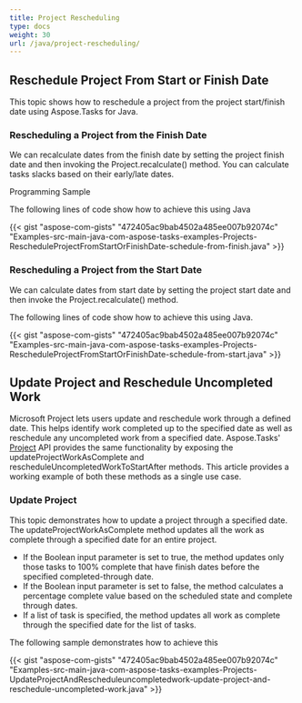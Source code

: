 ```yaml
---
title: Project Rescheduling
type: docs
weight: 30
url: /java/project-rescheduling/
---
```


## **Reschedule Project From Start or Finish Date**
This topic shows how to reschedule a project from the project start/finish date using Aspose.Tasks for Java.
### **Rescheduling a Project from the Finish Date**
We can recalculate dates from the finish date by setting the project finish date and then invoking the Project.recalculate() method. You can calculate tasks slacks based on their early/late dates.

Programming Sample

The following lines of code show how to achieve this using Java



{{< gist "aspose-com-gists" "472405ac9bab4502a485ee007b92074c" "Examples-src-main-java-com-aspose-tasks-examples-Projects-RescheduleProjectFromStartOrFinishDate-schedule-from-finish.java" >}}
### **Rescheduling a Project from the Start Date**
We can calculate dates from start date by setting the project start date and then invoke the Project.recalculate() method.

The following lines of code show how to achieve this using Java.

{{< gist "aspose-com-gists" "472405ac9bab4502a485ee007b92074c" "Examples-src-main-java-com-aspose-tasks-examples-Projects-RescheduleProjectFromStartOrFinishDate-schedule-from-start.java" >}}
## **Update Project and Reschedule Uncompleted Work**
Microsoft Project lets users update and reschedule work through a defined date. This helps identify work completed up to the specified date as well as reschedule any uncompleted work from a specified date. Aspose.Tasks' [Project](https://apireference.aspose.com/tasks/java/com.aspose.tasks/project) API provides the same functionality by exposing the updateProjectWorkAsComplete and rescheduleUncompletedWorkToStartAfter methods. This article provides a working example of both these methods as a single use case.
### **Update Project**
This topic demonstrates how to update a project through a specified date. The updateProjectWorkAsComplete method updates all the work as complete through a specified date for an entire project.

- If the Boolean input parameter is set to true, the method updates only those tasks to 100% complete that have finish dates before the specified completed-through date.
- If the Boolean input parameter is set to false, the method calculates a percentage complete value based on the scheduled state and complete through dates.
- If a list of task is specified, the method updates all work as complete through the specified date for the list of tasks.

The following sample demonstrates how to achieve this

{{< gist "aspose-com-gists" "472405ac9bab4502a485ee007b92074c" "Examples-src-main-java-com-aspose-tasks-examples-Projects-UpdateProjectAndRescheduleuncompletedwork-update-project-and-reschedule-uncompleted-work.java" >}}
